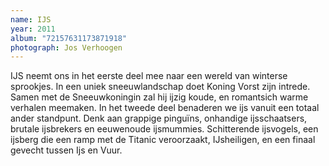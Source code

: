 ```yaml
---
name: IJS
year: 2011
album: "72157631173871918"
photograph: Jos Verhoogen
---
```

IJS neemt ons in het eerste deel mee naar een wereld van winterse sprookjes. In een uniek sneeuwlandschap doet Koning Vorst zijn intrede. Samen met de Sneeuwkoningin zal hij ijzig koude, en romantsich warme verhalen meemaken. In het tweede deel benaderen we ijs vanuit een totaal ander standpunt. Denk aan grappige pinguïns, onhandige ijsschaatsers, brutale ijsbrekers en eeuwenoude ijsmummies. Schitterende ijsvogels, een ijsberg die een ramp met de Titanic veroorzaakt, IJsheiligen, en een finaal gevecht tussen Ijs en Vuur.
